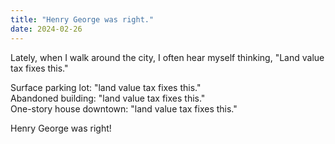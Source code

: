 ```yaml
---
title: "Henry George was right."
date: 2024-02-26
---
```


Lately, when I walk around the city, I often hear myself thinking, "Land value tax fixes this." 

<!--more-->

Surface parking lot: "land value tax fixes this."  
Abandoned building: "land value tax fixes this."  
One-story house downtown: "land value tax fixes this."  

Henry George was right!